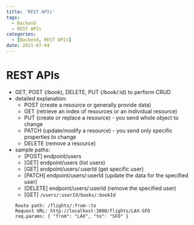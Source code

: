 ```yaml
---
title: 'REST APIs'
tags:
  - Backend
  - REST APIs
categories:
  - [Backend, REST APIs]
date: 2021-07-04
---
```

# REST APIs
* GET, POST (/book), DELETE, PUT (/book/:id) to perform CRUD
* detailed explanation:
  * POST (create a resource or generally provide data)
  * GET (retrieve an index of resources or an individual resource)
  * PUT (create or replace a resource) - you send whole object to change
  * PATCH (update/modify a resource) - you send only specific properties to change
  * DELETE (remove a resource)
* sample paths:
  * [POST] endpoint/users
  * [GET] endpoint/users (list users)
  * [GET] endpoint/users/:userId (get specific user)
  * [PATCH] endpoint/users/:userId (update the data for the specified user)
  * [DELETE] endpoint/users/:userId (remove the specified user)
  * [GET] `/users/:userId/books/:bookId`
  ```
  Route path: /flights/:from-:to
  Request URL: http://localhost:3000/flights/LAX-SFO
  req.params: { "from": "LAX", "to": "SFO" }
  ```